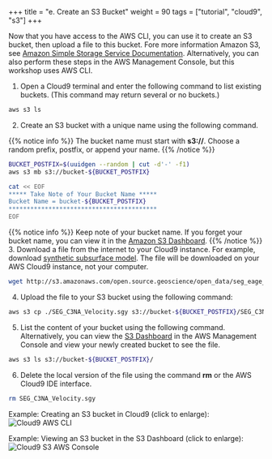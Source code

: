 +++
title = "e. Create an S3 Bucket"
weight = 90
tags = ["tutorial", "cloud9", "s3"]
+++

Now that you have access to the AWS CLI, you can use it to create an S3 bucket, then upload a file to this bucket. Fore more information Amazon S3, see [Amazon Simple Storage Service Documentation](https://docs.aws.amazon.com/s3/index.html).
Alternatively, you can also perform these steps in the AWS Management Console, but this workshop uses AWS CLI.  

1. Open a Cloud9 terminal and enter the following command to list existing buckets. (This command may return several or no buckets.)
```bash
aws s3 ls
```
2. Create an S3 bucket with a unique name using the following command. 

{{% notice info %}}
The bucket name must start with **s3://**.
Choose a random prefix, postfix, or append your name. 
{{% /notice %}}

```bash
BUCKET_POSTFIX=$(uuidgen --random | cut -d'-' -f1)
aws s3 mb s3://bucket-${BUCKET_POSTFIX}

cat << EOF
***** Take Note of Your Bucket Name *****
Bucket Name = bucket-${BUCKET_POSTFIX}
*****************************************
EOF


```
{{% notice info %}}
Keep note of your bucket name. If you forget your bucket name, you can view it in the [Amazon S3 Dashboard](https://s3.console.aws.amazon.com/s3/home).
{{% /notice %}}
3. Download a file from the internet to your Cloud9 instance. For example, download [synthetic subsurface model](https://wiki.seg.org/wiki/SEG_C3_45_shot). The file will be downloaded on your AWS Cloud9 instance, not your computer.
```bash
wget http://s3.amazonaws.com/open.source.geoscience/open_data/seg_eage_salt/SEG_C3NA_Velocity.sgy
```
<!-- I tested both the aws s3 cp and wget versions. Results are as follows: cp = 9 sec, wget = 7 sec -->
4. Upload the file to your S3 bucket using the following command:
```bash
aws s3 cp ./SEG_C3NA_Velocity.sgy s3://bucket-${BUCKET_POSTFIX}/SEG_C3NA_Velocity.sgy
```
5. List the content of your bucket using the following command. Alternatively, you can view the [S3 Dashboard](https://console.aws.amazon.com/s3/) in the AWS Management Console and view your newly created bucket to see the file.
```bash
aws s3 ls s3://bucket-${BUCKET_POSTFIX}/
```
6. Delete the local version of the file using the command **rm** or the AWS Cloud9 IDE interface.
```bash
rm SEG_C3NA_Velocity.sgy
```
Example: Creating an S3 bucket in Cloud9 (click to enlarge):
![Cloud9 AWS CLI](/images/introductory-steps/cloud9-aws-cli.png)

Example: Viewing an S3 bucket in the S3 Dashboard (click to enlarge):
![Cloud9 S3 AWS Console](/images/introductory-steps/cloud9-s3.png)



